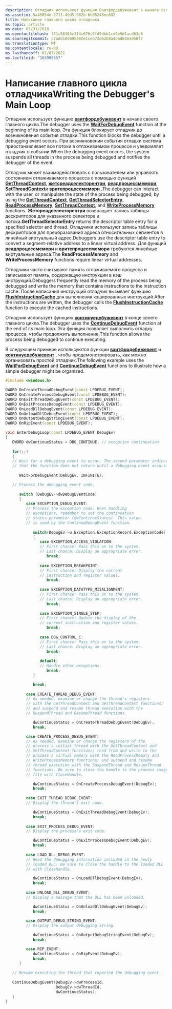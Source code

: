 ```yaml
---
description: Отладчик использует функцию Ваитфордебужевент в начале своего главного цикла.
ms.assetid: 5a45854e-2711-49d5-982b-6b85248ec632
title: Написание главного цикла отладчика
ms.topic: article
ms.date: 05/31/2018
ms.openlocfilehash: f21c56364c314c676c5fd5dbb1cd6e9d1acd63e6
ms.sourcegitcommit: c7add10d695482e1ceb72d62b8a4ebd84ea050f7
ms.translationtype: MT
ms.contentlocale: ru-RU
ms.lasthandoff: 01/07/2021
ms.locfileid: "103990557"
---
```

# <a name="writing-the-debuggers-main-loop"></a><span data-ttu-id="b19b5-103">Написание главного цикла отладчика</span><span class="sxs-lookup"><span data-stu-id="b19b5-103">Writing the Debugger's Main Loop</span></span>

<span data-ttu-id="b19b5-104">Отладчик использует функцию [**ваитфордебужевент**](/windows/win32/api/debugapi/nf-debugapi-waitfordebugevent) в начале своего главного цикла.</span><span class="sxs-lookup"><span data-stu-id="b19b5-104">The debugger uses the [**WaitForDebugEvent**](/windows/win32/api/debugapi/nf-debugapi-waitfordebugevent) function at the beginning of its main loop.</span></span> <span data-ttu-id="b19b5-105">Эта функция блокирует отладчик до возникновения события отладки.</span><span class="sxs-lookup"><span data-stu-id="b19b5-105">This function blocks the debugger until a debugging event occurs.</span></span> <span data-ttu-id="b19b5-106">При возникновении события отладки система приостанавливает все потоки в отлаживаемом процессе и уведомляет отладчик о событии.</span><span class="sxs-lookup"><span data-stu-id="b19b5-106">When the debugging event occurs, the system suspends all threads in the process being debugged and notifies the debugger of the event.</span></span>

<span data-ttu-id="b19b5-107">Отладчик может взаимодействовать с пользователем или управлять состоянием отлаживаемого процесса с помощью функций [**GetThreadContext**](/windows/win32/api/processthreadsapi/nf-processthreadsapi-getthreadcontext), [**жетсреадселекторентри**](/windows/desktop/api/WinBase/nf-winbase-getthreadselectorentry), [**реадпроцессмемори**](/windows/win32/api/memoryapi/nf-memoryapi-readprocessmemory), [**SetThreadContext**](/windows/win32/api/processthreadsapi/nf-processthreadsapi-setthreadcontext)и [**вритепроцессмемори**](/windows/win32/api/memoryapi/nf-memoryapi-writeprocessmemory) .</span><span class="sxs-lookup"><span data-stu-id="b19b5-107">The debugger can interact with the user, or manipulate the state of the process being debugged, by using the [**GetThreadContext**](/windows/win32/api/processthreadsapi/nf-processthreadsapi-getthreadcontext), [**GetThreadSelectorEntry**](/windows/desktop/api/WinBase/nf-winbase-getthreadselectorentry), [**ReadProcessMemory**](/windows/win32/api/memoryapi/nf-memoryapi-readprocessmemory), [**SetThreadContext**](/windows/win32/api/processthreadsapi/nf-processthreadsapi-setthreadcontext), and [**WriteProcessMemory**](/windows/win32/api/memoryapi/nf-memoryapi-writeprocessmemory) functions.</span></span> <span data-ttu-id="b19b5-108">**Жетсреадселекторентри** возвращает запись таблицы дескрипторов для указанного селектора и потока.</span><span class="sxs-lookup"><span data-stu-id="b19b5-108">**GetThreadSelectorEntry** returns the descriptor table entry for a specified selector and thread.</span></span> <span data-ttu-id="b19b5-109">Отладчики используют запись таблицы дескрипторов для преобразования адреса относительных сегментов в линейный виртуальный адрес.</span><span class="sxs-lookup"><span data-stu-id="b19b5-109">Debuggers use the descriptor table entry to convert a segment-relative address to a linear virtual address.</span></span> <span data-ttu-id="b19b5-110">Для функций **реадпроцессмемори** и **вритепроцессмемори** требуются линейные виртуальные адреса.</span><span class="sxs-lookup"><span data-stu-id="b19b5-110">The **ReadProcessMemory** and **WriteProcessMemory** functions require linear virtual addresses.</span></span>

<span data-ttu-id="b19b5-111">Отладчики часто считывают память отлаживаемого процесса и записывают память, содержащую инструкции в кэш инструкций.</span><span class="sxs-lookup"><span data-stu-id="b19b5-111">Debuggers frequently read the memory of the process being debugged and write the memory that contains instructions to the instruction cache.</span></span> <span data-ttu-id="b19b5-112">После написания инструкций отладчик вызывает функцию [**FlushInstructionCache**](/windows/win32/api/processthreadsapi/nf-processthreadsapi-flushinstructioncache) для выполнения кэшированных инструкций.</span><span class="sxs-lookup"><span data-stu-id="b19b5-112">After the instructions are written, the debugger calls the [**FlushInstructionCache**](/windows/win32/api/processthreadsapi/nf-processthreadsapi-flushinstructioncache) function to execute the cached instructions.</span></span>

<span data-ttu-id="b19b5-113">Отладчик использует функцию [**континуедебужевент**](/windows/win32/api/debugapi/nf-debugapi-continuedebugevent) в конце своего главного цикла.</span><span class="sxs-lookup"><span data-stu-id="b19b5-113">The debugger uses the [**ContinueDebugEvent**](/windows/win32/api/debugapi/nf-debugapi-continuedebugevent) function at the end of its main loop.</span></span> <span data-ttu-id="b19b5-114">Эта функция позволяет выполнить отладку процесса, чтобы продолжить выполнение.</span><span class="sxs-lookup"><span data-stu-id="b19b5-114">This function allows the process being debugged to continue executing.</span></span>

<span data-ttu-id="b19b5-115">В следующем примере используются функции [**ваитфордебужевент**](/windows/win32/api/debugapi/nf-debugapi-waitfordebugevent) и [**континуедебужевент**](/windows/win32/api/debugapi/nf-debugapi-continuedebugevent) , чтобы продемонстрировать, как можно организовать простой отладчик.</span><span class="sxs-lookup"><span data-stu-id="b19b5-115">The following example uses the [**WaitForDebugEvent**](/windows/win32/api/debugapi/nf-debugapi-waitfordebugevent) and [**ContinueDebugEvent**](/windows/win32/api/debugapi/nf-debugapi-continuedebugevent) functions to illustrate how a simple debugger might be organized.</span></span>


```C++
#include <windows.h>

DWORD OnCreateThreadDebugEvent(const LPDEBUG_EVENT);
DWORD OnCreateProcessDebugEvent(const LPDEBUG_EVENT);
DWORD OnExitThreadDebugEvent(const LPDEBUG_EVENT);
DWORD OnExitProcessDebugEvent(const LPDEBUG_EVENT);
DWORD OnLoadDllDebugEvent(const LPDEBUG_EVENT);
DWORD OnUnloadDllDebugEvent(const LPDEBUG_EVENT);
DWORD OnOutputDebugStringEvent(const LPDEBUG_EVENT);
DWORD OnRipEvent(const LPDEBUG_EVENT);

void EnterDebugLoop(const LPDEBUG_EVENT DebugEv)
{
   DWORD dwContinueStatus = DBG_CONTINUE; // exception continuation 
 
   for(;;) 
   { 
   // Wait for a debugging event to occur. The second parameter indicates
   // that the function does not return until a debugging event occurs. 
 
      WaitForDebugEvent(DebugEv, INFINITE); 

   // Process the debugging event code. 
 
      switch (DebugEv->dwDebugEventCode) 
      { 
         case EXCEPTION_DEBUG_EVENT: 
         // Process the exception code. When handling 
         // exceptions, remember to set the continuation 
         // status parameter (dwContinueStatus). This value 
         // is used by the ContinueDebugEvent function. 
 
            switch(DebugEv->u.Exception.ExceptionRecord.ExceptionCode)
            { 
               case EXCEPTION_ACCESS_VIOLATION: 
               // First chance: Pass this on to the system. 
               // Last chance: Display an appropriate error. 
                  break;
 
               case EXCEPTION_BREAKPOINT: 
               // First chance: Display the current 
               // instruction and register values. 
                  break;
 
               case EXCEPTION_DATATYPE_MISALIGNMENT: 
               // First chance: Pass this on to the system. 
               // Last chance: Display an appropriate error. 
                  break;
 
               case EXCEPTION_SINGLE_STEP: 
               // First chance: Update the display of the 
               // current instruction and register values. 
                  break;
 
               case DBG_CONTROL_C: 
               // First chance: Pass this on to the system. 
               // Last chance: Display an appropriate error. 
                  break;
 
               default:
               // Handle other exceptions. 
                  break;
            } 

            break;
 
         case CREATE_THREAD_DEBUG_EVENT: 
         // As needed, examine or change the thread's registers 
         // with the GetThreadContext and SetThreadContext functions; 
         // and suspend and resume thread execution with the 
         // SuspendThread and ResumeThread functions. 

            dwContinueStatus = OnCreateThreadDebugEvent(DebugEv);
            break;

         case CREATE_PROCESS_DEBUG_EVENT: 
         // As needed, examine or change the registers of the
         // process's initial thread with the GetThreadContext and
         // SetThreadContext functions; read from and write to the
         // process's virtual memory with the ReadProcessMemory and
         // WriteProcessMemory functions; and suspend and resume
         // thread execution with the SuspendThread and ResumeThread
         // functions. Be sure to close the handle to the process image
         // file with CloseHandle.

            dwContinueStatus = OnCreateProcessDebugEvent(DebugEv);
            break;
 
         case EXIT_THREAD_DEBUG_EVENT: 
         // Display the thread's exit code. 

            dwContinueStatus = OnExitThreadDebugEvent(DebugEv);
            break;
 
         case EXIT_PROCESS_DEBUG_EVENT: 
         // Display the process's exit code. 

            dwContinueStatus = OnExitProcessDebugEvent(DebugEv);
            break;
 
         case LOAD_DLL_DEBUG_EVENT: 
         // Read the debugging information included in the newly 
         // loaded DLL. Be sure to close the handle to the loaded DLL 
         // with CloseHandle.

            dwContinueStatus = OnLoadDllDebugEvent(DebugEv);
            break;
 
         case UNLOAD_DLL_DEBUG_EVENT: 
         // Display a message that the DLL has been unloaded. 

            dwContinueStatus = OnUnloadDllDebugEvent(DebugEv);
            break;
 
         case OUTPUT_DEBUG_STRING_EVENT: 
         // Display the output debugging string. 

            dwContinueStatus = OnOutputDebugStringEvent(DebugEv);
            break;

         case RIP_EVENT:
            dwContinueStatus = OnRipEvent(DebugEv);
            break;
      } 
 
   // Resume executing the thread that reported the debugging event. 
 
   ContinueDebugEvent(DebugEv->dwProcessId, 
                      DebugEv->dwThreadId, 
                      dwContinueStatus);
   }
}
```



 

 
